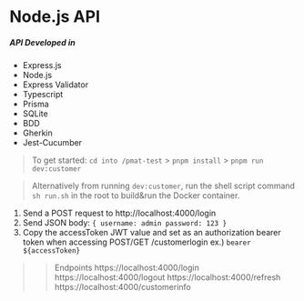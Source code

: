 # Node.js API

##### API Developed in

- Express.js
- Node.js
- Express Validator
- Typescript
- Prisma
- SQLite
- BDD
- Gherkin
- Jest-Cucumber

> To get started:
> `cd into /pmat-test` > `pnpm install` > `pnpm run dev:customer`

> Alternatively from running `dev:customer`, run the shell script command `sh run.sh` in the root to build&run the Docker container.

1. Send a POST request to http://localhost:4000/login
2. Send JSON body:
   `{ username: admin password: 123 } `
3. Copy the accessToken JWT value and set as an authorization bearer token when accessing POST/GET /customerlogin
   ex.) `bearer ${accessToken}`

> > Endpoints
> > https://localhost:4000/login
> > https://localhost:4000/logout
> > https://localhost:4000/refresh
> > https://localhost:4000/customerinfo
